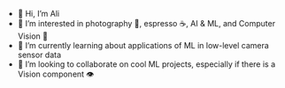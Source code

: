 - 👋 Hi, I’m Ali
- 👀 I’m interested in photography 📸, espresso ☕️, AI & ML, and Computer Vision 🤖
- 🌱 I’m currently learning about applications of ML in low-level camera sensor data
- 💞️ I’m looking to collaborate on cool ML projects, especially if there is a Vision component 👁️

<!---
a-arbabian/a-arbabian is a ✨ special ✨ repository because its `README.md` (this file) appears on your GitHub profile.
You can click the Preview link to take a look at your changes.
--->
